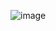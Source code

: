 ![image](https://github.com/companyakis/tailwind-beginner/assets/77589867/6f71013f-eb7e-4c72-b071-7da1353b7e1e)
